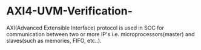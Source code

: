 # AXI4-UVM-Verification-
AXI(Advanced Extensible Interface) protocol is used in SOC for communication between two or more IP's i.e. microprocessors(master) and slaves(such as memories, FIFO, etc..).
